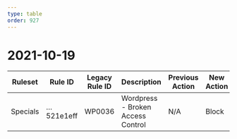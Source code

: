 ```yaml
---
type: table
order: 927
---
```


# 2021-10-19

<TableWrap><table style="width: 100%">

<thead>
  <tr>
    <th>Ruleset</th>
    <th>Rule ID</th>
    <th>Legacy Rule ID</th>
    <th>Description</th>
    <th>Previous Action</th>
    <th>New Action</th>
  </tr>
</thead>
<tbody>
  <tr>
    <td>Specials</td>
    <td>…521e1eff</td>
    <td>WP0036</td>
    <td>Wordpress - Broken Access Control</td>
    <td>N/A</td>
    <td>Block</td>
  </tr>
</tbody>

</table></TableWrap>
